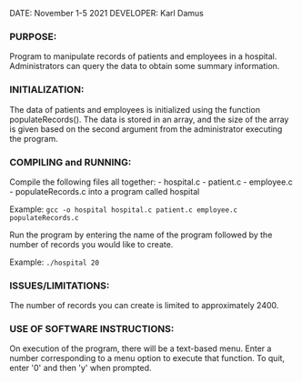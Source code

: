 DATE: November 1-5 2021
DEVELOPER: Karl Damus


### PURPOSE:
  Program to manipulate records of patients and employees in a hospital.
  Administrators can query the data to obtain some summary information.


### INITIALIZATION:
  The data of patients and employees is initialized
      using the function populateRecords().
  The data is stored in an array, and the size of the array is given
      based on the second argument from the administrator executing the program.


### COMPILING and RUNNING:
  Compile the following files all together:
    - hospital.c
    - patient.c
    - employee.c
    - populateRecords.c
  into a program called hospital

  Example: `gcc -o hospital hospital.c patient.c employee.c populateRecords.c`

  Run the program by entering the name of the program followed by the number
      of records you would like to create.

  Example: `./hospital 20`


### ISSUES/LIMITATIONS:
  The number of records you can create is limited to approximately 2400.


### USE OF SOFTWARE INSTRUCTIONS:
  On execution of the program, there will be a text-based menu.
  Enter a number corresponding to a menu option to execute that function.
  To quit, enter '0' and then 'y' when prompted.
